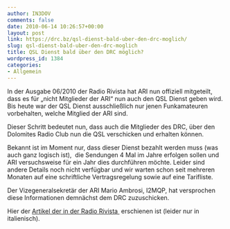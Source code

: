 ```yaml
---
author: IN3DOV
comments: false
date: 2010-06-14 10:26:57+00:00
layout: post
link: https://drc.bz/qsl-dienst-bald-uber-den-drc-moglich/
slug: qsl-dienst-bald-uber-den-drc-moglich
title: QSL Dienst bald über den DRC möglich?
wordpress_id: 1384
categories:
- Allgemein
---
```


In der Ausgabe 06/2010 der Radio Rivista hat ARI nun offiziell mitgeteilt, dass es für „nicht Mitglieder der ARI“ nun auch den QSL Dienst geben wird. Bis heute war der QSL Dienst ausschließlich nur jenen Funkamateuren vorbehalten, welche Mitglied der ARI sind.

Dieser Schritt bedeutet nun, dass auch die Mitglieder des DRC, über den Dolomites Radio Club nun die QSL verschicken und erhalten können.

Bekannt ist im Moment nur, dass dieser Dienst bezahlt werden muss (was auch ganz logisch ist),  die Sendungen 4 Mal im Jahre erfolgen sollen und ARI versuchsweise für ein Jahr dies durchführen möchte. Leider sind andere Details noch nicht verfügbar und wir warten schon seit mehreren Monaten auf eine schriftliche Vertragsregelung sowie auf eine Tarifliste.

Der Vizegeneralsekretär der ARI Mario Ambrosi, I2MQP, hat versprochen diese Informationen demnächst dem DRC zuzuschicken.

Hier der [Artikel der in der Radio Rivista ](https://drc.bz/wp-content/uploads/2010/06/RR-Servizio-QSL.pdf) erschienen ist (leider nur in italienisch).
